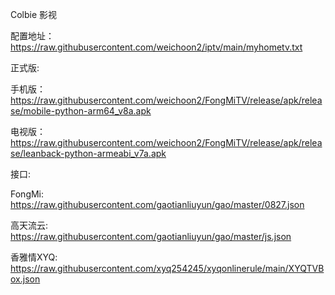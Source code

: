 Colbie 影视

配置地址：https://raw.githubusercontent.com/weichoon2/iptv/main/myhometv.txt

正式版:

手机版：https://raw.githubusercontent.com/weichoon2/FongMiTV/release/apk/release/mobile-python-arm64_v8a.apk

电视版：https://raw.githubusercontent.com/weichoon2/FongMiTV/release/apk/release/leanback-python-armeabi_v7a.apk

接口:

FongMi: https://raw.githubusercontent.com/gaotianliuyun/gao/master/0827.json

高天流云: https://raw.githubusercontent.com/gaotianliuyun/gao/master/js.json

香雅情XYQ: https://raw.githubusercontent.com/xyq254245/xyqonlinerule/main/XYQTVBox.json
